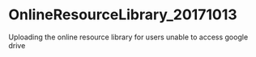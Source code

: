 # OnlineResourceLibrary_20171013
Uploading the online resource library for users unable to access google drive
